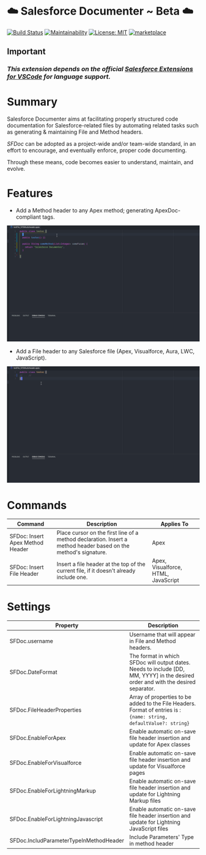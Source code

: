 # ️️☁️ Salesforce Documenter ~ Beta ☁️

[![Build Status](https://dev.azure.com/HugoOM/Salesforce%20Documenter/_apis/build/status/HugoOM.sfdx_autoheader?branchName=master)](https://dev.azure.com/HugoOM/Salesforce%20Documenter/_build/latest?definitionId=2&branchName=master)
[![Maintainability](https://api.codeclimate.com/v1/badges/64c16d2180411eb66da5/maintainability)](https://codeclimate.com/github/HugoOM/sfdx_autoheader/maintainability)
[![License: MIT](https://img.shields.io/badge/License-MIT-blue.svg)](https://opensource.org/licenses/MIT)
[![marketplace](https://vsmarketplacebadge.apphb.com/version/hugoom.sfdx-autoheader.svg?color=blue&style=?style=for-the-badge&logo=visual-studio-code)](https://marketplace.visualstudio.com/items?itemName=HugoOM.sfdx-autoheader)

## **Important**

### _This extension depends on the official [Salesforce Extensions for VSCode](https://marketplace.visualstudio.com/items?itemName=salesforce.salesforcedx-vscode) for language support._

# Summary

Salesforce Documenter aims at facilitating properly structured code documentation for Salesforce-related files by automating related tasks such as generating & maintaining File and Method headers.

_SFDoc_ can be adopted as a project-wide and/or team-wide standard, in an effort to encourage, and eventually enforce, proper code documenting.

Through these means, code becomes easier to understand, maintain, and evolve.

# Features

- Add a Method header to any Apex method; generating ApexDoc-compliant tags.

![Method Header Demo](https://github.com/HugoOM/sfdx_autoheader/blob/master/images/Instructions_MethodHeader.gif?raw=true)

- Add a File header to any Salesforce file (Apex, Visualforce, Aura, LWC, JavaScript).

![File Header Demo](https://github.com/HugoOM/sfdx_autoheader/blob/master/images/Instructions_FileHeader.gif?raw=true)

# Commands

| Command                          | Description                                                                                                     | Applies To                          |
| -------------------------------- | --------------------------------------------------------------------------------------------------------------- | ----------------------------------- |
| SFDoc: Insert Apex Method Header | Place cursor on the first line of a method declaration. Insert a method header based on the method's signature. | Apex                                |
| SFDoc: Insert File Header        | Insert a file header at the top of the current file, if it doesn't already include one.                         | Apex, Visualforce, HTML, JavaScript |

# Settings

| Property                                | Description                                                                                                                       |
| --------------------------------------- | --------------------------------------------------------------------------------------------------------------------------------- |
| SFDoc.username                          | Username that will appear in File and Method headers.                                                                             |
| SFDoc.DateFormat                        | The format in which SFDoc will output dates. Needs to include [DD, MM, YYYY] in the desired order and with the desired separator. |
| SFDoc.FileHeaderProperties              | Array of properties to be added to the File Headers. Format of entries is : `{name: string, defaultValue?: string}`               |
| SFDoc.EnableForApex                     | Enable automatic on-save file header insertion and update for Apex classes                                                        |
| SFDoc.EnableForVisualforce              | Enable automatic on-save file header insertion and update for Visualforce pages                                                   |
| SFDoc.EnableForLightningMarkup          | Enable automatic on-save file header insertion and update for Lightning Markup files                                              |
| SFDoc.EnableForLightningJavascript      | Enable automatic on-save file header insertion and update for Lightning JavaScript files                                          |
| SFDoc.IncludParameterTypeInMethodHeader | Include Parameters' Type in method header                                                                                         |
